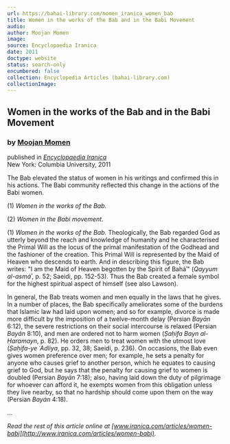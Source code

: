 ```yaml
---
url: https://bahai-library.com/momen_iranica_women_bab
title: Women in the works of the Bab and in the Babi Movement
audio: 
author: Moojan Momen
image: 
source: Encyclopaedia Iranica
date: 2011
doctype: website
status: search-only
encumbered: false
collection: Encyclopedia Articles (bahai-library.com)
collectionImage: 
---
```



## Women in the works of the Bab and in the Babi Movement

### by [Moojan Momen](https://bahai-library.com/author/Moojan+Momen)

published in [_Encyclopaedia Iranica_](https://bahai-library.com/series/Encyclopaedia%20Iranica)  
New York: Columbia University, 2011


The Bab elevated the status of women in his writings and confirmed this in his actions. The Babi community reflected this change in the actions of the Babi women.

(1) _Women in the works of the Bab._

(2) _Women in the Babi movement_.

(1) _Women in the works of the Bab._ Theologically, the Bab regarded God as utterly beyond the reach and knowledge of humanity and he characterised the Primal Will as the locus of the primal manifestation of the Godhead and the fashioner of the creation. This Primal Will is represented by the Maid of Heaven who descends to earth. And in describing this figure, the Bab writes: "I am the Maid of Heaven begotten by the Spirit of Baháʾ" (_Qayyum al-asmáʾ_, p. 52; Saeidi, pp. 152-53). Thus the Bab created a female symbol for the highest spiritual aspect of himself (see also Lawson).

In general, the Bab treats women and men equally in the laws that he gives. In a number of places, the Bab specifically ameliorates some of the burdens that Islamic law had laid upon women; and so for example, divorce is made more difficult by the imposition of a twelve-month delay (Persian _Bayān_ 6:12), the severe restrictions on their social intercourse is relaxed (Persian _Bayán_ 8:10), and men are ordered not to harm women (_Ṣaḥifa Bayn al-Ḥaramayn_, p. 82). He orders men to treat women with the utmost love (_Ṣaḥifa-ye ʿAdliya_, pp. 32, 38; Saeidi, p. 236). On occasions, the Bab even gives women preference over men; for example, he sets a penalty for anyone who causes grief to another person, which he equates to causing grief to God, but he says that the penalty for causing grief to women is doubled (Persian _Bayān_ 7:18); also, having laid down the duty of pilgrimage for whoever can afford it, he exempts women from this obligation unless they live nearby, so that no hardship should come upon them on the way (Persian _Bayán_ 4:18).

...

_Read the rest of this article online at [www.iranica.com/articles/women-babi](http://www.iranica.com/articles/women-babi)._